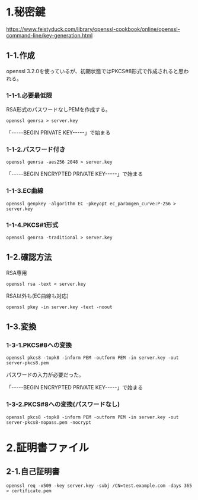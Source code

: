 # 1.秘密鍵

https://www.feistyduck.com/library/openssl-cookbook/online/openssl-command-line/key-generation.html

## 1-1.作成

openssl 3.2.0を使っているが、初期状態ではPKCS#8形式で作成されると思われる。

### 1-1-1.必要最低限

RSA形式のパスワードなしPEMを作成する。

```
openssl genrsa > server.key
```

「-----BEGIN PRIVATE KEY-----」で始まる

### 1-1-2.パスワード付き

```
openssl genrsa -aes256 2048 > server.key
```

「-----BEGIN ENCRYPTED PRIVATE KEY-----」で始まる

### 1-1-3.EC曲線

```
openssl genpkey -algorithm EC -pkeyopt ec_paramgen_curve:P-256 > server.key
```

### 1-1-4.PKCS#1形式

```
openssl genrsa -traditional > server.key
```

## 1-2.確認方法

RSA専用
```
openssl rsa -text < server.key
```

RSA以外も(EC曲線も対応)
```
openssl pkey -in server.key -text -noout
```

## 1-3.変換

### 1-3-1.PKCS#8への変換

```
openssl pkcs8 -topk8 -inform PEM -outform PEM -in server.key -out server-pkcs8.pem
```

パスワードの入力が必要だった。

「-----BEGIN ENCRYPTED PRIVATE KEY-----」で始まる

### 1-3-2.PKCS#8への変換(パスワードなし)

```
openssl pkcs8 -topk8 -inform PEM -outform PEM -in server.key -out server-pkcs8-nopass.pem -nocrypt
```

# 2.証明書ファイル

## 2-1.自己証明書

```
openssl req -x509 -key server.key -subj /CN=test.example.com -days 365 > certificate.pem
```